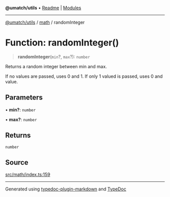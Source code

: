 **@umatch/utils** • [Readme](../../index.md) \| [Modules](../../modules.md)

***

[@umatch/utils](../../modules.md) / [math](../index.md) / randomInteger

# Function: randomInteger()

> **randomInteger**(`min`?, `max`?): `number`

Returns a random integer between min and max.

If no values are passed, uses 0 and 1.
If only 1 valued is passed, uses 0 and value.

## Parameters

• **min?**: `number`

• **max?**: `number`

## Returns

`number`

## Source

[src/math/index.ts:159](https://github.com/umatch-oficial/utils/blob/6e00801/src/math/index.ts#L159)

***

Generated using [typedoc-plugin-markdown](https://www.npmjs.com/package/typedoc-plugin-markdown) and [TypeDoc](https://typedoc.org/)
